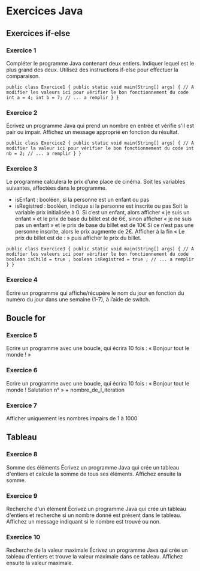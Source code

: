 # Exercices Java

## Exercices if-else

### Exercice 1
Compléter le programme Java contenant deux entiers.
Indiquer lequel est le plus grand des deux. Utilisez des instructions if-else pour effectuer la comparaison.

``public class Exercice1 {
public static void main(String[] args) {
// A modifier les valeurs ici pour vérifier le bon fonctionnement du code
int a = 4;
int b = 7;
// ... a remplir
}
}``

### Exercice 2
Écrivez un programme Java qui prend un nombre en entrée et vérifie s'il est pair ou impair. Affichez un
message approprié en fonction du résultat.

``public class Exercice2 {
public static void main(String[] args) {
// A modifier la valeur ici pour vérifier le bon fonctionnement du code
int nb = 2;
// ... a remplir
}
}``

### Exercice 3
Le programme calculera le prix d’une place de cinéma.
Soit les variables suivantes, affectées dans le programme.
- isEnfant : booléen, si la personne est un enfant ou pas
- isRegistred : booléen, indique si la personne est inscrite ou pas
Soit la variable prix initialisée à 0.
Si c’est un enfant, alors afficher « je suis un enfant » et le prix de base du billet est de 6€, sinon afficher « je
ne suis pas un enfant » et le prix de base du billet est de 10€
Si ce n’est pas une personne inscrite, alors le prix augmente de 2€.
Afficher à la fin « Le prix du billet est de : » puis afficher le prix du billet.

``public class Exercice3 {
public static void main(String[] args) {
// A modifier les valeurs ici pour vérifier le bon fonctionnement du code
boolean isChild = true ;
boolean isRegistred = true ;
// ... a remplir
}
}``

### Exercice 4
Écrire un programme qui affiche/récupère le nom du jour en fonction du numéro du jour dans une semaine
(1-7), à l’aide de switch.

## Boucle for

### Exercice 5
Ecrire un programme avec une boucle, qui écrira 10 fois :
« Bonjour tout le monde ! »

### Exercice 6
Ecrire un programme avec une boucle, qui écrira 10 fois :
« Bonjour tout le monde ! Salutation n° » + nombre_de_l_iteration

### Exercice 7
Afficher uniquement les nombres impairs de 1 à 1000

## Tableau

### Exercice 8
Somme des éléments Écrivez un programme Java qui crée un tableau d'entiers et calcule la somme de tous
ses éléments. Affichez ensuite la somme.

### Exercice 9
Recherche d'un élément Écrivez un programme Java qui crée un tableau d'entiers et recherche si un nombre
donné est présent dans le tableau. Affichez un message indiquant si le nombre est trouvé ou non.

### Exercice 10
Recherche de la valeur maximale Écrivez un programme Java qui crée un tableau d'entiers et trouve la
valeur maximale dans ce tableau. Affichez ensuite la valeur maximale.